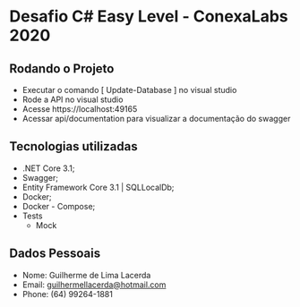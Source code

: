# Desafio C# Easy Level - ConexaLabs 2020

## Rodando o Projeto

* Executar o comando [ Update-Database ] no visual studio
* Rode a API no visual studio
* Acesse https://localhost:49165
* Acessar api/documentation para visualizar a documentação do swagger


## Tecnologias utilizadas

* .NET Core 3.1;
* Swagger;
* Entity Framework Core 3.1 | SQLLocalDb;
* Docker;
* Docker - Compose;
* Tests 
	- Mock	

## Dados Pessoais

* Nome: Guilherme de Lima Lacerda
* Email: guilhermellacerda@hotmail.com
* Phone: (64) 99264-1881
